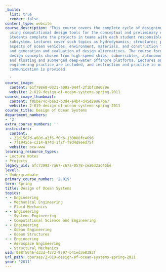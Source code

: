 ```yaml
---
_build:
  list: true
  render: false
content_type: website
course_description: 'This course covers the complete cycle of designing an ocean system
  using computational design tools for the conceptual and preliminary design stages.
  Students complete the projects in teams with each student responsible for a specific
  subsystem. Lectures cover such topics as hydrodynamics; structures; power and thermal
  aspects of ocean vehicles; environment, materials, and construction for ocean use;
  and generation and evaluation of design alternatives. The course focuses on innovative
  design concepts chosen from high-speed ships, submersibles, autonomous vehicles,
  and floating and submerged deep-water offshore platforms. Lectures on ethics in
  engineering practice are included, and instruction and practice in oral and written
  communication is provided.

  '
course_image:
  content: 61f798e0-0021-a09a-044f-3f1bfc8e079e
  website: 2-019-design-of-ocean-systems-spring-2011
course_image_thumbnail:
  content: f0bbe74c-ba62-b3d4-e4b4-d45d29967da7
  website: 2-019-design-of-ocean-systems-spring-2011
course_title: Design of Ocean Systems
department_numbers:
- '2'
extra_course_numbers: ''
instructors:
  content:
  - 22d1587d-a08d-a2f6-f0d6-130080fc4696
  - 7f1945ce-c214-874d-1f2f-f9d4d8eed75f
  website: ocw-www
learning_resource_types:
- Lecture Notes
- Projects
legacy_uid: afc73992-7a67-c67a-0578-cea6d2ac45be
level:
- Undergraduate
primary_course_number: '2.019'
term: Spring
title: Design of Ocean Systems
topics:
- - Engineering
  - Mechanical Engineering
  - Fluid Mechanics
- - Engineering
  - Systems Engineering
  - Computational Science and Engineering
- - Engineering
  - Ocean Engineering
  - Ocean Structures
- - Engineering
  - Aerospace Engineering
  - Structural Mechanics
uid: 098f5646-d33d-4372-9797-b41ed3e8383f
url_path: courses/2-019-design-of-ocean-systems-spring-2011
year: '2011'
---
```

